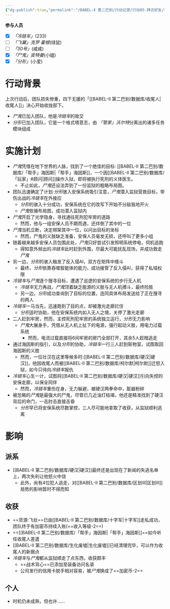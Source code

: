 ```yaml
---
{"dg-publish":true,"permalink":"/BABEL-Ⅱ 第二巴别/行动记录/行动05-拜访好友/行动Log/"}
---
```


**参与人员**
- [x] *「冷链车」*(233)
- [ ] *「飞翼」克罗·霍根*(绿鼠)
- [ ] *「30号」*(咸咸)
- [x] *「尸鬼」皮特曼*(小姐)
- [x] *「分形」*(小爱)
# 行动背景
上次行动后，团队损失惨重，四下无援的「[[BABEL-Ⅱ 第二巴别/数据库/收尾人\|收尾人]]」决心开始收拢部下。
- *尸鬼*已加入团队，他是*冷链车*的故交
- *分形*已加入团队，它是一个格式塔意志，由 *「管家」沃尔特*分离出的诸多任务模块组成
# 实施计划
- *尸鬼*凭借在地下世界的人脉，找到了一个绝佳的目标: [[BABEL-Ⅱ 第二巴别/数据库/「帮手」海因斯\|「帮手」海因斯]]，一个因[[BABEL-Ⅱ 第二巴别/数据库/「玩家」#顾问\|顾问]]操作入狱，即将被执行死刑的义体医生。
	- 不止如此，*尸鬼*还设法弄到了一份监狱的粗略布局图。
- 团队迅速确定了计划:*分形*骇入安保系统吸引注意，*尸鬼*潜入监狱营救目标，带伤出战的*冷链车*在外接应
	- *分形*的骇入十分成功，安保系统在它的改写下开始不分敌我地开火
	- *尸鬼*依循布局图，成功潜入监狱内
- *尸鬼*开启了光学隐身，寻找通往死刑犯牢房的道路
	- 然而，他与一组安保人员不期而遇，还绊倒了其中的一位
- *尸鬼*当机立断，决定绑架其中一位，以问出目标的坐标
	- 然而，尸鬼的义肢缺乏准备，安保人员毫发无损，还呼叫了更多小组
- 随着越来越多安保人员包围此处，*尸鬼*只好尝试引发照明系统停电，伺机逃跑
	- 得知意外频出的*冷链车*此时赶到外围，尽最大可能扰乱现场，并成功救走*尸鬼*
- 另一边，*分形*的骇入触发了反入侵AI，双方在矩阵中缠斗
	- 最终，*分形*依靠吞噬智能体的能力，成功接管了反入侵AI，获得了私域权限
- *冷链车*与*尸鬼*逐个搜寻目标，遭遇了巡逻的安保系统的步行无人机
	- *冷链车*无力再战，*尸鬼*顶着缺乏能源的义肢与无人机搏斗，最终险胜
	- 另一边，*分形*成功查询到了目标的位置，连同具体布局发送给了正在搜寻的两人
- *冷链车*一马当先，迅速跑到了目的点，却被激光走廊拦住
	- *分形*适时协助，他在安保系统内如入无人之境，关停了激光走廊
- 二人赶到牢房，然而，主控死刑犯牢房的系统独立运行，*分形*无力影响
	- *尸鬼*大展身手，凭借从无人机上扯下的电源，强行起动义肢，用电力过载系统
		- 然而，电流过载直接将6间牢房的房门全部打开，其余5人趁暗逃走
- 通过海因斯的指引，以及*分形*的协助，*冷链车*一行三人赶到赃物室，试图取回海因斯的义肢
	- 然而，一位壮汉在这里等候多时:[[BABEL-Ⅱ 第二巴别/数据库/硬汉\|硬汉]]，他因收尾人而被[[BABEL-Ⅱ 第二巴别/数据库/柯尔默\|柯尔默]]迁怒入狱，如今只待向*冷链车*报仇
- *冷链车*心生一计，试图将[[BABEL-Ⅱ 第二巴别/数据库/硬汉\|硬汉]]引向失控的安保走廊，以保全同伴
	- 然而，*冷链车*重伤在身，无力躲避，被硬汉两拳命中，脏器粉碎
- 被忽略的*尸鬼*是最强大的尸鬼，尽管已几近油灯枯竭，他还是精准找到了硬汉背后的命门，一击肘击直接击昏
	- *分形*早已将安保系统尽数掌控，三人尽可能地拿取了收获，从监狱顺利逃离
# 影响
## 派系
- [[BABEL-Ⅱ 第二巴别/数据库/硬汉\|硬汉]]最终还是出现在了新闻的失逃名单上，两次失利让他怒火中烧
	- 此外，尚有4位犯人逃走，对[[BABEL-Ⅱ 第二巴别/数据库/区划Ⅲ\|区划Ⅲ]]局势的影响暂时不得而知
## 收获
- ==货源:飞丝==已由[[BABEL-Ⅱ 第二巴别/数据库/十字军\|十字军]]走私成功，团队终于有加密币持续入账(==收入等级-2==)
- ==[[BABEL-Ⅱ 第二巴别/数据库/「帮手」海因斯\|「帮手」海因斯]]==如今听任收尾人差遣
- [[BABEL-Ⅱ 第二巴别/数据库/生化废墟\|生化废墟]]已经清理完毕，可以作为收尾人的新据点
- *冷链车*与*尸鬼*都从监狱顺走了点东西，收获颇丰
	- ==战术背心==已添加至装备访问名录
	- 公司发行的信用卡脱手相对容易，被*尸鬼*换成了==加密币-2==
## 个人
- 时机仍未成熟，但也许......